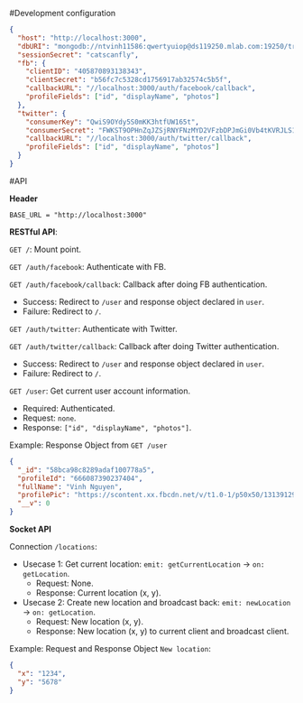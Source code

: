 #Development configuration
~~~~json
{
  "host": "http://localhost:3000",
  "dbURI": "mongodb://ntvinh11586:qwertyuiop@ds119250.mlab.com:19250/travelappdb",
  "sessionSecret": "catscanfly",
  "fb": {
    "clientID": "405870893138343",
    "clientSecret": "b56fc7c5328cd1756917ab32574c5b5f",
    "callbackURL": "//localhost:3000/auth/facebook/callback",
    "profileFields": ["id", "displayName", "photos"]
  },
  "twitter": {
    "consumerKey": "QwiS9OYdy5S0mKK3htfUW165t",
    "consumerSecret": "FWKST9OPHnZqJZSjRNYFNzMYD2VFzbDPJmGi0Vb4tKVRJLS1F7",
    "callbackURL": "//localhost:3000/auth/twitter/callback",
    "profileFields": ["id", "displayName", "photos"]
  }
}
~~~~

#API

**Header**

`BASE_URL = "http://localhost:3000"`

**RESTful API**:

`GET /`: Mount point.

`GET /auth/facebook`: Authenticate with FB.

`GET /auth/facebook/callback`: Callback after doing FB authentication.
- Success: Redirect to `/user` and response object declared in `user`.
- Failure: Redirect to `/`.

`GET /auth/twitter`: Authenticate with Twitter.

`GET /auth/twitter/callback`: Callback after doing Twitter authentication.
- Success: Redirect to `/user` and response object declared in `user`.
- Failure: Redirect to `/`.

`GET /user`: Get current user account information.
- Required: Authenticated.
- Request: `none`.
- Response: `["id", "displayName", "photos"]`.

Example: Response Object from `GET /user`
~~~~json
{
  "_id": "58bca98c8289adaf100778a5",
  "profileId": "666087390237404",
  "fullName": "Vinh Nguyen",
  "profilePic": "https://scontent.xx.fbcdn.net/v/t1.0-1/p50x50/13139129_529432210569590_7029118375391825969_n.jpg?oh=0dbb02395acbe76603827125efcd5c94&oe=59729825",
  "__v": 0
}
~~~~

**Socket API**

Connection `/locations`:
- Usecase 1: Get current location: `emit: getCurrentLocation` -> `on: getLocation`.
  - Request: None.
  - Response: Current location (x, y).
- Usecase 2: Create new location and broadcast back: `emit: newLocation` -> `on: getLocation`.
  - Request: New location (x, y).
  - Response: New location (x, y) to current client and broadcast client.

Example: Request and Response Object `New location`: 
~~~~json
{
  "x": "1234", 
  "y": "5678"
}
~~~~
